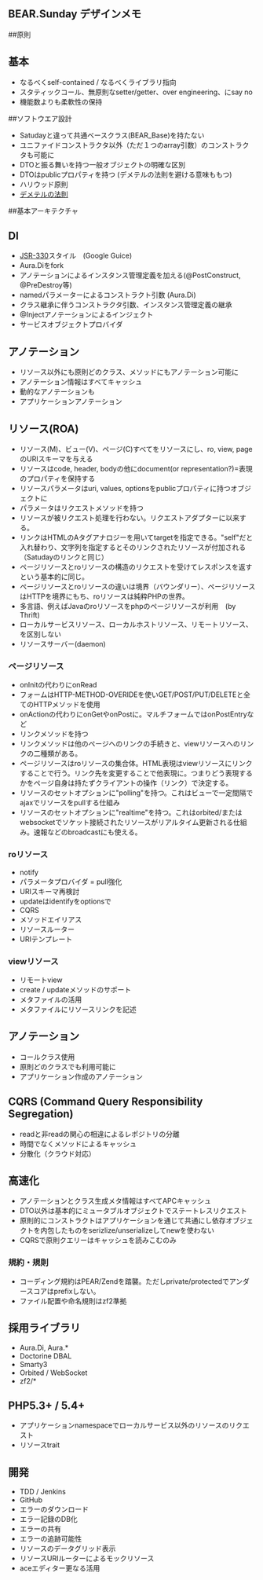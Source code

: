 ## BEAR.Sunday デザインメモ

##原則

## 基本
* なるべくself-contained / なるべくライブラリ指向
* スタティックコール、無原則なsetter/getter、over engineering、にsay no
* 機能数よりも柔軟性の保持

##ソフトウエア設計
* Satudayと違って共通ベースクラス(BEAR_Base)を持たない
* ユニファイドコンストラクタ以外（ただ１つのarray引数）のコンストラクタも可能に
* DTOと振る舞いを持つ一般オブジェクトの明確な区別
* DTOはpublicプロパティを持つ (デメテルの法則を避ける意味ももつ)
* ハリウッド原則
* [デメテルの法則](http://ja.wikipedia.org/wiki/%E3%83%87%E3%83%A1%E3%83%86%E3%83%AB%E3%81%AE%E6%B3%95%E5%89%87)

##基本アーキテクチャ

## DI

* [JSR-330](https://docs.google.com/View?id=djppsvp_31hmdxfpgb&pli=1)スタイル　(Google Guice)
* Aura.Diをfork
* アノテーションによるインスタンス管理定義を加える(@PostConstruct, @PreDestroy等)
* namedパラメーターによるコンストラクト引数 (Aura.Di)
* クラス継承に伴うコンストラクタ引数、インスタンス管理定義の継承
* @Injectアノテーションによるインジェクト
* サービスオブジェクトプロバイダ

## アノテーション
* リソース以外にも原則どのクラス、メソッドにもアノテーション可能に
* アノテーション情報はすべてキャッシュ
* 動的なアノテーションも
* アプリケーションアノテーション

## リソース(ROA)

* リソース(M)、ビュー(V)、ページ(C)すべてをリソースにし、ro, view, pageのURIスキーマを与える
* リソースはcode, header, bodyの他にdocument(or representation?)=表現のプロパティを保持する
* リソースパラメータはuri, values, optionsをpublicプロパティに持つオブジェクトに
* パラメータはリクエストメソッドを持つ
* リソースが被リクエスト処理を行わない。リクエストアダプターに以来する。
* リンクはHTMLのAタグアナロジーを用いてtargetを指定できる。"self"だと入れ替わり、文字列を指定するとそのリンクされたリソースが付加される（Satudayのリンクと同じ）
* ページリソースとroリソースの構造のリクエストを受けてレスポンスを返すという基本的に同じ。
* ページリソースとroリソースの違いは境界（バウンダリー）、ページリソースはHTTPを境界にもち、roリソースは純粋PHPの世界。
* 多言語、例えばJavaのroリソースをphpのページリソースが利用　(by Thrift)
* ローカルサービスリソース、ローカルホストリソース、リモートリソース、を区別しない
* リソースサーバー(daemon)

### ページリソース
* onInitの代わりにonRead
* フォームはHTTP-METHOD-OVERIDEを使いGET/POST/PUT/DELETEと全てのHTTPメソッドを使用
* onActionの代わりにonGetやonPostに。マルチフォームではonPostEntryなど
* リンクメソッドを持つ
* リンクメソッドは他のページへのリンクの手続きと、viewリソースへのリンクの二種類がある。
* ページリソースはroリソースの集合体。HTML表現はviewリソースにリンクすることで行う。リンク先を変更することで他表現に。つまりどう表現するかをページ自身は持たずクライアントの操作（リンク）で決定する。
* リソースのセットオプションに"polling"を持つ。これはビューで一定間隔でajaxでリソースをpullする仕組み
* リソースのセットオプションに"realtime"を持つ。これはorbited/またはwebsocketでソケット接続されたリソースがリアルタイム更新される仕組み。速報などのbroadcastにも使える。

### roリソース
* notify
* パラメータプロバイダ = pull強化
* URIスキーマ再検討
* updateはidentifyをoptionsで
* CQRS
* メソッドエイリアス
* リソースルーター
* URIテンプレート

### viewリソース
* リモートview
* create / updateメソッドのサポート
* メタファイルの活用
* メタファイルにリソースリンクを記述

## アノテーション
* コールクラス使用
* 原則どのクラスでも利用可能に
* アプリケーション作成のアノテーション

## CQRS (Command Query Responsibility Segregation)
* readと非readの関心の相違によるレポジトリの分離
* 時間でなくメソッドによるキャッシュ
* 分散化（クラウド対応）

## 高速化
* アノテーションとクラス生成メタ情報はすべてAPCキャッシュ
* DTO以外は基本的にミュータブルオブジェクトでステートレスリクエスト
* 原則的にコンストラクトはアプリケーションを通じて共通にし依存オブジェクトを内包したものをserizlize/unserializeしてnewを使わない
* CQRSで原則クエリーはキャッシュを読みこむのみ


### 規約・規則
* コーディング規約はPEAR/Zendを踏襲。ただしprivate/protectedでアンダースコアはprefixしない。
* ファイル配置や命名規則はzf2準拠

## 採用ライブラリ
* Aura.Di, Aura.*
* Doctorine DBAL
* Smarty3
* Orbited / WebSocket
* zf2/*

## PHP5.3+ / 5.4+
* アプリケーションnamespaceでローカルサービス以外のリソースのリクエスト
* リソースtrait

## 開発
* TDD / Jenkins
* GitHub
* エラーのダウンロード
* エラー記録のDB化
* エラーの共有
* エラーの追跡可能性
* リソースのデータグリッド表示
* リソースURIルーターによるモックリソース
* aceエディター更なる活用